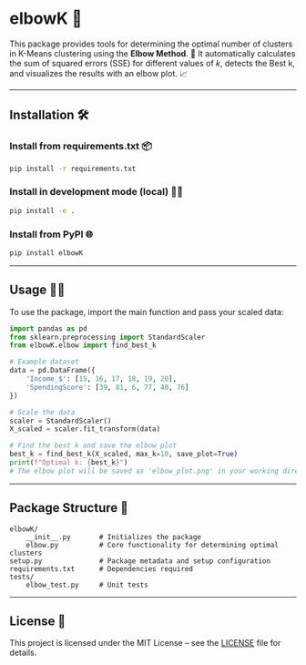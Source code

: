 
# elbowK 🚀


This package provides tools for determining the optimal number of clusters in K-Means clustering using the **Elbow Method**. 🤖
It automatically calculates the sum of squared errors (SSE) for different values of *k*, detects the Best k, and visualizes the results with an elbow plot. 📈

---


## Installation 🛠️


### Install from requirements.txt 📦

```bash
pip install -r requirements.txt
```


### Install in development mode (local) 🧑‍💻

```bash
pip install -e .
```


### Install from PyPI 🌐

```bash
pip install elbowK
```

---


## Usage 🏃‍♂️


To use the package, import the main function and pass your scaled data:

```python
import pandas as pd
from sklearn.preprocessing import StandardScaler
from elbowK.elbow import find_best_k

# Example dataset
data = pd.DataFrame({
    'Income_$': [15, 16, 17, 18, 19, 20],
    'SpendingScore': [39, 81, 6, 77, 40, 76]
})

# Scale the data
scaler = StandardScaler()
X_scaled = scaler.fit_transform(data)

# Find the best k and save the elbow plot
best_k = find_best_k(X_scaled, max_k=10, save_plot=True)
print(f"Optimal k: {best_k}")
# The elbow plot will be saved as 'elbow_plot.png' in your working directory. 🖼️
```

---


## Package Structure 📁

```
elbowK/
    __init__.py       # Initializes the package
    elbow.py          # Core functionality for determining optimal clusters
setup.py              # Package metadata and setup configuration
requirements.txt      # Dependencies required
tests/
    elbow_test.py     # Unit tests
```

---


## License 📄

This project is licensed under the MIT License – see the [LICENSE](LICENSE) file for details.
